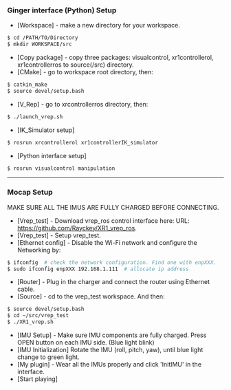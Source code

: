 
### Ginger interface (Python) Setup 

* [Workspace] - make a new directory for your workspace.
```sh
$ cd /PATH/TO/Directory
$ mkdir WORKSPACE/src
```
* [Copy package] - copy three packages: visualcontrol, xr1controllerol, xr1controllerros to source(/src) directory.
* [CMake] - go to workspace root directory, then:
```sh
$ catkin_make
$ source devel/setup.bash
```
* [V_Rep] - go to xrcontrollerros directory, then:
```sh
$ ./launch_vrep.sh
```
* [IK_Simulator setup] 
```sh
$ rosrun xrcontrollerol xr1controllerIK_simulator 
```
* [Python interface setup] 
```sh
$ rosrun visualcontrol manipulation 
```


-----------------------------------------------------------------------

### Mocap Setup 

MAKE SURE ALL THE IMUS ARE FULLY CHARGED BEFORE CONNECTING.

* [Vrep_test] - Download vrep_ros control interface here: URL: https://github.com/Rayckey/XR1_vrep_ros.
* [Vrep_test] - Setup vrep_test.
* [Ethernet config] - Disable the Wi-Fi network and configure the Networking by:
```sh
$ ifconfig  # check the network configuration. Find one with enpXXX.
$ sudo ifconfig enpXXX 192.168.1.111  # allocate ip address
```
* [Router] - Plug in the charger and connect the router using Ethernet cable.
* [Source] - cd to the vrep_test workspace. And then:
```sh
$ source devel/setup.bash 
$ cd ~/src/vrep_test
$ ./XR1_vrep.sh
```
* [IMU Setup] - Make sure IMU components are fully charged. Press OPEN button on each IMU side. (Blue light blink)
* [IMU Initialization] Rotate the IMU (roll, pitch, yaw), until blue light change to green light. 
* [My plugin] - Wear all the IMUs properly and click 'InitIMU' in the interface. 
* [Start playing]

